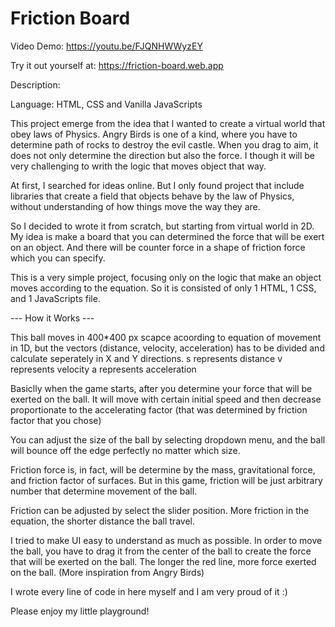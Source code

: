 # Friction Board

Video Demo: https://youtu.be/FJQNHWWyzEY

Try it out yourself at: https://friction-board.web.app

Description:

Language: HTML, CSS and Vanilla JavaScripts

This project emerge from the idea that I wanted to create a virtual world that obey laws of Physics. Angry Birds is one of a kind, where you have to determine path of rocks to destroy the evil castle. When you drag to aim, it does not only determine the direction but also the force. I though it will be very challenging to writh the logic that moves object that way.

At first, I searched for ideas online. But I only found project that include libraries that create a field that objects behave by the law of Physics, without understanding of how things move the way they are.

So I decided to wrote it from scratch, but starting from virtual world in 2D. My idea is make a board that you can determined the force that will be exert on an object. And there will be counter force in a shape of friction force which you can specify.

This is a very simple project, focusing only on the logic that make an object moves according to the equation. So it is consisted of only 1 HTML, 1 CSS, and 1 JavaScripts file.

--- How it Works ---

This ball moves in 400*400 px scapce acoording to equation of movement in 1D, but the vectors (distance, velocity, acceleration) has to be divided and calculate seperately in X and Y directions. s represents distance v represents velocity a represents acceleration

Basiclly when the game starts, after you determine your force that will be exerted on the ball. It will move with certain initial speed and then decrease proportionate to the accelerating factor (that was determined by friction factor that you chose)

You can adjust the size of the ball by selecting dropdown menu, and the ball will bounce off the edge perfectly no matter which size.

Friction force is, in fact, will be determine by the mass, gravitational force, and friction factor of surfaces. But in this game, friction will be just arbitrary number that determine movement of the ball.

Friction can be adjusted by select the slider position. More friction in the equation, the shorter distance the ball travel.

I tried to make UI easy to understand as much as possible. In order to move the ball, you have to drag it from the center of the ball to create the force that will be exerted on the ball. The longer the red line, more force exerted on the ball. (More inspiration from Angry Birds)

I wrote every line of code in here myself and I am very proud of it :)

Please enjoy my little playground!
